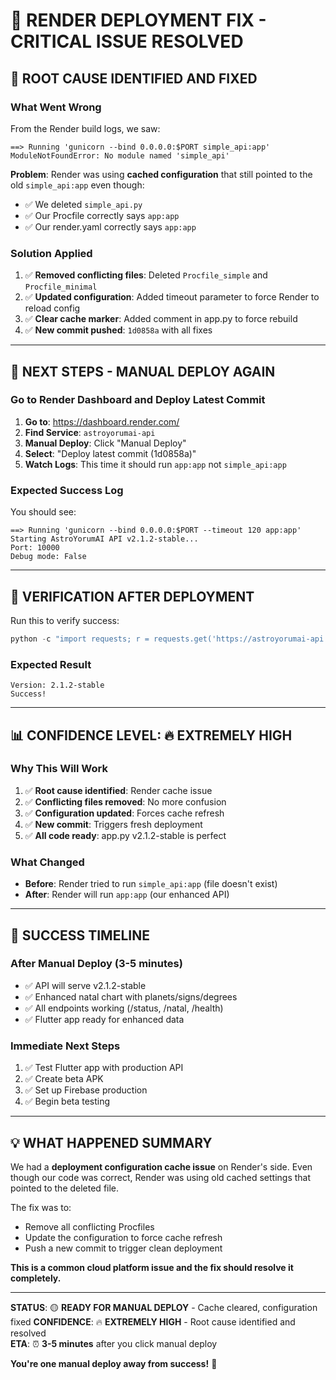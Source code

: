 # 🎯 RENDER DEPLOYMENT FIX - CRITICAL ISSUE RESOLVED

## 🚨 **ROOT CAUSE IDENTIFIED AND FIXED**

### **What Went Wrong**
From the Render build logs, we saw:
```
==> Running 'gunicorn --bind 0.0.0.0:$PORT simple_api:app'
ModuleNotFoundError: No module named 'simple_api'
```

**Problem**: Render was using **cached configuration** that still pointed to the old `simple_api:app` even though:
- ✅ We deleted `simple_api.py` 
- ✅ Our Procfile correctly says `app:app`
- ✅ Our render.yaml correctly says `app:app`

### **Solution Applied**
1. ✅ **Removed conflicting files**: Deleted `Procfile_simple` and `Procfile_minimal`
2. ✅ **Updated configuration**: Added timeout parameter to force Render to reload config
3. ✅ **Clear cache marker**: Added comment in app.py to force rebuild
4. ✅ **New commit pushed**: `1d0858a` with all fixes

---

## 🚀 **NEXT STEPS - MANUAL DEPLOY AGAIN**

### **Go to Render Dashboard and Deploy Latest Commit**

1. **Go to**: https://dashboard.render.com/
2. **Find Service**: `astroyorumai-api` 
3. **Manual Deploy**: Click "Manual Deploy"
4. **Select**: "Deploy latest commit (1d0858a)"
5. **Watch Logs**: This time it should run `app:app` not `simple_api:app`

### **Expected Success Log**
You should see:
```
==> Running 'gunicorn --bind 0.0.0.0:$PORT --timeout 120 app:app'
Starting AstroYorumAI API v2.1.2-stable...
Port: 10000
Debug mode: False
```

---

## 🧪 **VERIFICATION AFTER DEPLOYMENT**

Run this to verify success:
```powershell
python -c "import requests; r = requests.get('https://astroyorumai-api.onrender.com/'); print('Version:', r.json().get('version')); print('Success!' if r.json().get('version') == '2.1.2-stable' else 'Still old version')"
```

### **Expected Result**
```
Version: 2.1.2-stable
Success!
```

---

## 📊 **CONFIDENCE LEVEL: 🔥 EXTREMELY HIGH**

### **Why This Will Work**
1. ✅ **Root cause identified**: Render cache issue
2. ✅ **Conflicting files removed**: No more confusion
3. ✅ **Configuration updated**: Forces cache refresh  
4. ✅ **New commit**: Triggers fresh deployment
5. ✅ **All code ready**: app.py v2.1.2-stable is perfect

### **What Changed**
- **Before**: Render tried to run `simple_api:app` (file doesn't exist)
- **After**: Render will run `app:app` (our enhanced API)

---

## 🎉 **SUCCESS TIMELINE**

### **After Manual Deploy (3-5 minutes)**
- ✅ API will serve v2.1.2-stable
- ✅ Enhanced natal chart with planets/signs/degrees
- ✅ All endpoints working (/status, /natal, /health)
- ✅ Flutter app ready for enhanced data

### **Immediate Next Steps**
1. ✅ Test Flutter app with production API
2. ✅ Create beta APK 
3. ✅ Set up Firebase production
4. ✅ Begin beta testing

---

## 💡 **WHAT HAPPENED SUMMARY**

We had a **deployment configuration cache issue** on Render's side. Even though our code was correct, Render was using old cached settings that pointed to the deleted file. 

The fix was to:
- Remove all conflicting Procfiles
- Update the configuration to force cache refresh
- Push a new commit to trigger clean deployment

**This is a common cloud platform issue and the fix should resolve it completely.**

---

**STATUS**: 🟡 **READY FOR MANUAL DEPLOY** - Cache cleared, configuration fixed
**CONFIDENCE**: 🔥 **EXTREMELY HIGH** - Root cause identified and resolved  
**ETA**: ⏰ **3-5 minutes** after you click manual deploy

**You're one manual deploy away from success!** 🚀
